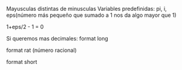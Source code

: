 Mayusculas distintas de minusculas
Variables predefinidas: pi, i, eps(número más pequeño que sumado a 1 nos da algo mayor que 1)

1+eps/2 - 1 = 0

Si queremos mas decimales:
format long

format rat (número racional)

format short 